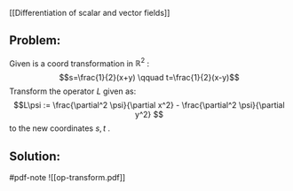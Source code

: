 
[[Differentiation of scalar and vector fields]]


## Problem:
Given is a coord transformation in $\mathbb{R}^2$ :
$$s=\frac{1}{2}(x+y) \qquad t=\frac{1}{2}(x-y)$$
Transform the operator $L$ given as:
$$L\psi := \frac{\partial^2 \psi}{\partial x^2} - \frac{\partial^2 \psi}{\partial y^2} $$
to the new coordinates $s,t$ .



## Solution:
#pdf-note ![[op-transform.pdf]]

